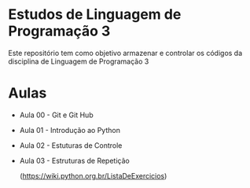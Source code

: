 ﻿# Estudos de Linguagem de Programação 3
Este repositório tem como objetivo armazenar e controlar os códigos da disciplina de Linguagem de Programação 3
# Aulas
- Aula 00 - Git e Git Hub
- Aula 01 - Introdução ao Python
- Aula 02 - Estuturas de Controle
- Aula 03 - Estruturas de Repetição

  (https://wiki.python.org.br/ListaDeExercicios)
